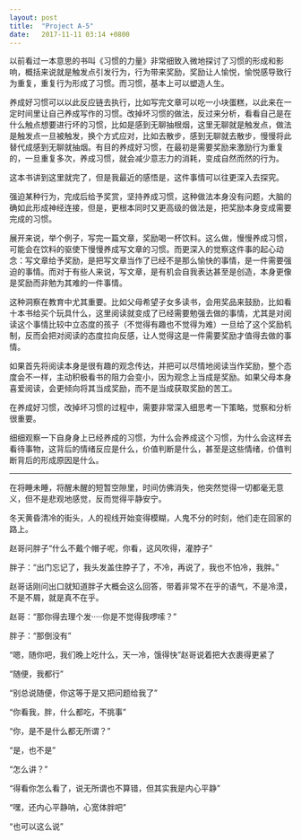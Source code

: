 ```yaml
---
layout: post
title:  "Project A-5"
date:   2017-11-11 03:14 +0800
---
```


以前看过一本意思的书叫《习惯的力量》非常细致入微地探讨了习惯的形成和影响，概括来说就是触发点引发行为，行为带来奖励，奖励让人愉悦，愉悦感导致行为重复，重复行为形成了习惯。而习惯，基本上可以塑造人生。

养成好习惯可以以此反应链去执行，比如写完文章可以吃一小块蛋糕，以此来在一定时间里让自己养成写作的习惯。改掉坏习惯的做法，反过来分析，看看自己是在什么触点想要进行坏的习惯，比如是感到无聊抽根烟，这里无聊就是触发点，做法是触发点一旦被触发，换个方式应对，比如去散步，感到无聊就去散步，慢慢将此替代成感到无聊就抽烟。有目的养成好习惯，在最初是需要奖励来激励行为重复的，一旦重复多次，养成习惯，就会减少意志力的消耗，变成自然而然的行为。

这本书讲到这里就完了，但是我最近的感悟是，这件事情可以往更深入去探究。

强迫某种行为，完成后给予奖赏，坚持养成习惯，这种做法本身没有问题，大脑的确如此形成神经连接，但是，更根本同时又更高级的做法是，把奖励本身变成需要完成的习惯。

展开来说，举个例子，写完一篇文章，奖励喝一杯饮料。这么做，慢慢养成习惯，可能会在饮料的驱使下慢慢养成写文章的习惯。而更深入的觉察这件事的起心动念：写文章给予奖励，是把写文章当作了已经不是那么愉快的事情，是一件需要强迫的事情。而对于有些人来说，写文章，是有机会自我表达甚至是创造，本身更像是奖励而非勉为其难的一件事情。

这种洞察在教育中尤其重要。比如父母希望子女多读书，会用奖品来鼓励，比如看十本书给买个玩具什么，这里阅读就变成了已经需要勉强去做的事情，尤其是对阅读这个事情比较中立态度的孩子（不觉得有趣也不觉得为难）一旦给了这个奖励机制，反而会把对阅读的态度拉向反感，让人觉得这是一件需要奖励才值得去做的事情。

如果首先将阅读本身是很有趣的观念传达，并把可以尽情地阅读当作奖励，整个态度会不一样，主动积极看书的阻力会变小，因为观念上当成是奖励。如果父母本身喜爱阅读，会更倾向将其当成奖励，而不是当成获取奖励的苦工。

在养成好习惯，改掉坏习惯的过程中，需要非常深入细思考一下策略，觉察和分析很重要。

细细观察一下自身身上已经养成的习惯，为什么会养成这个习惯，为什么会这样去看待事物，这背后的情绪反应是什么，价值判断是什么，甚至是这些情绪，价值判断背后的形成原因是什么。



---





在将睡未睡，将醒未醒的短暂空隙里，时间仿佛消失，他突然觉得一切都毫无意义，但不是悲观地感觉，反而觉得平静安宁。

冬天黄昏清冷的街头，人的视线开始变得模糊，人鬼不分的时刻，他们走在回家的路上。

赵哥问胖子“什么不戴个帽子呢，你看，这风吹得，灌脖子”

胖子：“出门忘记了，我头发盖住脖子了，不冷，再说了，我也不怕冷，我胖。”

赵哥话刚问出口就知道胖子大概会这么回答，带着非常不在乎的语气，不是冷漠，不是不屑，就是真不在乎。

赵哥：“那你得去理个发·····你是不觉得我啰嗦？”

胖子：“那倒没有”

“嗯，随你吧，我们晚上吃什么，天一冷，饿得快”赵哥说着把大衣裹得更紧了

“随便，我都行”

“别总说随便，你这等于是又把问题给我了”

“你看我，胖，什么都吃，不挑事”

“你，是不是什么都无所谓？”

“是，也不是”

“怎么讲？”

“得看你怎么看了，说无所谓也不算错，但其实我是内心平静”

“嘿，还内心平静呐，心宽体胖吧”

“也可以这么说”